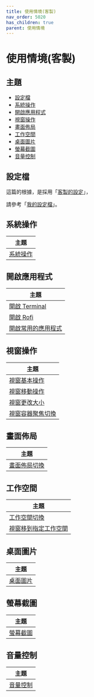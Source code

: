 ```yaml
---
title: 使用情境(客製)
nav_order: 5020
has_children: true
parent: 使用情境
---
```



# 使用情境(客製)


## 主題

* [設定檔](#設定檔)
* [系統操作](#系統操作)
* [開啟應用程式](#開啟應用程式)
* [視窗操作](#視窗操作)
* [畫面佈局](#畫面佈局)
* [工作空間](#工作空間)
* [桌面圖片](#桌面圖片)
* [螢幕截圖](#螢幕截圖)
* [音量控制](#音量控制)


## 設定檔

這篇的根據，是採用「[客製的設定](https://samwhelp.github.io/note-about-bspwm/read/config/main.html)」，

請參考「[我的設定檔](https://github.com/samwhelp/note-about-bspwm/blob/gh-pages/_demo/config/bspwm-config/main/config/bspwm/sxhkdrc)」。


## 系統操作

| 主題 |
| --- |
| [系統操作](main/system-control) |


## 開啟應用程式

| 主題 |
| --- |
| [開啟 Terminal](main/application-launch-terminal) |
| [開啟 Rofi](main/application-launch-rofi) |
| [開啟常用的應用程式](main/application-launch-favorite) |


## 視窗操作

| 主題 |
| --- |
| [視窗基本操作](main/window-control) |
| [視窗移動操作](main/window-move) |
| [視窗更改大小](main/window-resize) |
| [視窗容器聚焦切換](main/window-focus) |


## 畫面佈局

| 主題 |
| --- |
| [畫面佈局切換](main/layout-toggle) |


## 工作空間

| 主題 |
| --- |
| [工作空間切換](main/workspace-switch) |
| [視窗移到指定工作空間](main/window-move-to-workspace) |


## 桌面圖片

| 主題 |
| --- |
| [桌面圖片](main/wallpaper-control) |


## 螢幕截圖

| 主題 |
| --- |
| [螢幕截圖](main/screenshot) |


## 音量控制

| 主題 |
| --- |
| [音量控制](main/volume-control) |
